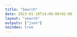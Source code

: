 ```yaml
---
title: "Search"
date: 2023-01-10T14:00:00+02:00
layout: "search"
outputs: ["json"]
noindex: true
---
```

